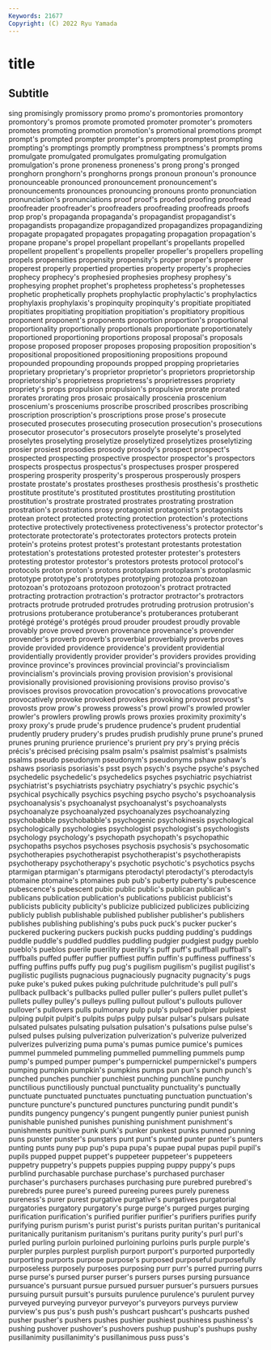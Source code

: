 ```yaml
---
Keywords: 21677
Copyright: (C) 2022 Ryu Yamada
---
```



# title

## Subtitle
sing promisingly promissory promo
promo's promontories promontory promontory's promos promote promoted promoter promoter's promoters
promotes promoting promotion promotion's promotional promotions prompt prompt's prompted prompter
prompter's prompters promptest prompting prompting's promptings promptly promptness promptness's prompts
proms promulgate promulgated promulgates promulgating promulgation promulgation's prone proneness proneness's
prong prong's pronged pronghorn pronghorn's pronghorns prongs pronoun pronoun's pronounce
pronounceable pronounced pronouncement pronouncement's pronouncements pronounces pronouncing pronouns pronto pronunciation
pronunciation's pronunciations proof proof's proofed proofing proofread proofreader proofreader's proofreaders
proofreading proofreads proofs prop prop's propaganda propaganda's propagandist propagandist's propagandists
propagandize propagandized propagandizes propagandizing propagate propagated propagates propagating propagation propagation's
propane propane's propel propellant propellant's propellants propelled propellent propellent's propellents
propeller propeller's propellers propelling propels propensities propensity propensity's proper proper's
properer properest properly propertied properties property property's prophecies prophecy prophecy's
prophesied prophesies prophesy prophesy's prophesying prophet prophet's prophetess prophetess's prophetesses
prophetic prophetically prophets prophylactic prophylactic's prophylactics prophylaxis prophylaxis's propinquity propinquity's
propitiate propitiated propitiates propitiating propitiation propitiation's propitiatory propitious proponent proponent's
proponents proportion proportion's proportional proportionality proportionally proportionals proportionate proportionately proportioned
proportioning proportions proposal proposal's proposals propose proposed proposer proposes proposing
proposition proposition's propositional propositioned propositioning propositions propound propounded propounding propounds
propped propping proprietaries proprietary proprietary's proprietor proprietor's proprietors proprietorship proprietorship's
proprietress proprietress's proprietresses propriety propriety's props propulsion propulsion's propulsive prorate
prorated prorates prorating pros prosaic prosaically proscenia proscenium proscenium's prosceniums
proscribe proscribed proscribes proscribing proscription proscription's proscriptions prose prose's prosecute
prosecuted prosecutes prosecuting prosecution prosecution's prosecutions prosecutor prosecutor's prosecutors proselyte
proselyte's proselyted proselytes proselyting proselytize proselytized proselytizes proselytizing prosier prosiest
prosodies prosody prosody's prospect prospect's prospected prospecting prospective prospector prospector's
prospectors prospects prospectus prospectus's prospectuses prosper prospered prospering prosperity prosperity's
prosperous prosperously prospers prostate prostate's prostates prostheses prosthesis prosthesis's prosthetic
prostitute prostitute's prostituted prostitutes prostituting prostitution prostitution's prostrate prostrated prostrates
prostrating prostration prostration's prostrations prosy protagonist protagonist's protagonists protean protect
protected protecting protection protection's protections protective protectively protectiveness protectiveness's protector
protector's protectorate protectorate's protectorates protectors protects protein protein's proteins protest
protest's protestant protestants protestation protestation's protestations protested protester protester's protesters
protesting protestor protestor's protestors protests protocol protocol's protocols proton proton's
protons protoplasm protoplasm's protoplasmic prototype prototype's prototypes prototyping protozoa protozoan
protozoan's protozoans protozoon protozoon's protract protracted protracting protraction protraction's protractor
protractor's protractors protracts protrude protruded protrudes protruding protrusion protrusion's protrusions
protuberance protuberance's protuberances protuberant protégé protégé's protégés proud prouder proudest
proudly provable provably prove proved proven provenance provenance's provender provender's
proverb proverb's proverbial proverbially proverbs proves provide provided providence providence's
provident providential providentially providently provider provider's providers provides providing province
province's provinces provincial provincial's provincialism provincialism's provincials proving provision provision's
provisional provisionally provisioned provisioning provisions proviso proviso's provisoes provisos provocation
provocation's provocations provocative provocatively provoke provoked provokes provoking provost provost's
provosts prow prow's prowess prowess's prowl prowl's prowled prowler prowler's
prowlers prowling prowls prows proxies proximity proximity's proxy proxy's prude
prude's prudence prudence's prudent prudential prudently prudery prudery's prudes prudish
prudishly prune prune's pruned prunes pruning prurience prurience's prurient pry
pry's prying précis précis's précised précising psalm psalm's psalmist psalmist's
psalmists psalms pseudo pseudonym pseudonym's pseudonyms pshaw pshaw's pshaws psoriasis
psoriasis's psst psych psych's psyche psyche's psyched psychedelic psychedelic's psychedelics
psyches psychiatric psychiatrist psychiatrist's psychiatrists psychiatry psychiatry's psychic psychic's psychical
psychically psychics psyching psycho psycho's psychoanalysis psychoanalysis's psychoanalyst psychoanalyst's psychoanalysts
psychoanalyze psychoanalyzed psychoanalyzes psychoanalyzing psychobabble psychobabble's psychogenic psychokinesis psychological psychologically
psychologies psychologist psychologist's psychologists psychology psychology's psychopath psychopath's psychopathic psychopaths
psychos psychoses psychosis psychosis's psychosomatic psychotherapies psychotherapist psychotherapist's psychotherapists psychotherapy
psychotherapy's psychotic psychotic's psychotics psychs ptarmigan ptarmigan's ptarmigans pterodactyl pterodactyl's
pterodactyls ptomaine ptomaine's ptomaines pub pub's puberty puberty's pubescence pubescence's
pubescent pubic public public's publican publican's publicans publication publication's publications
publicist publicist's publicists publicity publicity's publicize publicized publicizes publicizing publicly
publish publishable published publisher publisher's publishers publishes publishing publishing's pubs
puck puck's pucker pucker's puckered puckering puckers puckish pucks pudding
pudding's puddings puddle puddle's puddled puddles puddling pudgier pudgiest pudgy
pueblo pueblo's pueblos puerile puerility puerility's puff puff's puffball puffball's
puffballs puffed puffer puffier puffiest puffin puffin's puffiness puffiness's puffing
puffins puffs puffy pug pug's pugilism pugilism's pugilist pugilist's pugilistic
pugilists pugnacious pugnaciously pugnacity pugnacity's pugs puke puke's puked pukes
puking pulchritude pulchritude's pull pull's pullback pullback's pullbacks pulled puller
puller's pullers pullet pullet's pullets pulley pulley's pulleys pulling pullout
pullout's pullouts pullover pullover's pullovers pulls pulmonary pulp pulp's pulped
pulpier pulpiest pulping pulpit pulpit's pulpits pulps pulpy pulsar pulsar's
pulsars pulsate pulsated pulsates pulsating pulsation pulsation's pulsations pulse pulse's
pulsed pulses pulsing pulverization pulverization's pulverize pulverized pulverizes pulverizing puma
puma's pumas pumice pumice's pumices pummel pummeled pummeling pummelled pummelling
pummels pump pump's pumped pumper pumper's pumpernickel pumpernickel's pumpers pumping
pumpkin pumpkin's pumpkins pumps pun pun's punch punch's punched punches
punchier punchiest punching punchline punchy punctilious punctiliously punctual punctuality punctuality's
punctually punctuate punctuated punctuates punctuating punctuation punctuation's puncture puncture's punctured
punctures puncturing pundit pundit's pundits pungency pungency's pungent pungently punier
puniest punish punishable punished punishes punishing punishment punishment's punishments punitive
punk punk's punker punkest punks punned punning puns punster punster's
punsters punt punt's punted punter punter's punters punting punts puny
pup pup's pupa pupa's pupae pupal pupas pupil pupil's pupils
pupped puppet puppet's puppeteer puppeteer's puppeteers puppetry puppetry's puppets puppies
pupping puppy puppy's pups purblind purchasable purchase purchase's purchased purchaser
purchaser's purchasers purchases purchasing pure purebred purebred's purebreds puree puree's
pureed pureeing purees purely pureness pureness's purer purest purgative purgative's
purgatives purgatorial purgatories purgatory purgatory's purge purge's purged purges purging
purification purification's purified purifier purifier's purifiers purifies purify purifying purism
purism's purist purist's purists puritan puritan's puritanical puritanically puritanism puritanism's
puritans purity purity's purl purl's purled purling purloin purloined purloining
purloins purls purple purple's purpler purples purplest purplish purport purport's
purported purportedly purporting purports purpose purpose's purposed purposeful purposefully purposeless
purposely purposes purposing purr purr's purred purring purrs purse purse's
pursed purser purser's pursers purses pursing pursuance pursuance's pursuant pursue
pursued pursuer pursuer's pursuers pursues pursuing pursuit pursuit's pursuits purulence
purulence's purulent purvey purveyed purveying purveyor purveyor's purveyors purveys purview
purview's pus pus's push push's pushcart pushcart's pushcarts pushed pusher
pusher's pushers pushes pushier pushiest pushiness pushiness's pushing pushover pushover's
pushovers pushup pushup's pushups pushy pusillanimity pusillanimity's pusillanimous puss puss's

